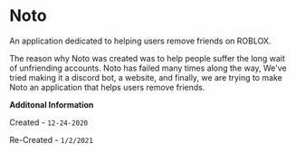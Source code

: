# Noto
An application dedicated to helping users remove friends on ROBLOX. 

The reason why Noto was created was to help people suffer the long wait of unfriending accounts.
Noto has failed many times along the way, We've tried making it a discord bot, a website, and finally, we are trying to make Noto
an application that helps users remove friends.

**Additonal Information**

Created -  `12-24-2020`

Re-Created - `1/2/2021`
